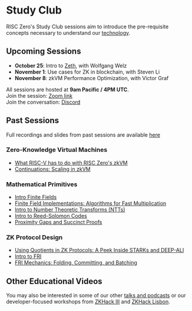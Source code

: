 # Study Club

RISC Zero's Study Club sessions aim to introduce the pre-requisite concepts necessary to understand our [technology](/introduction).

## Upcoming Sessions

- **October 25**: Intro to [Zeth](https://risczero.com/news/zeth-release), with Wolfgang Welz
- **November 1**: Use cases for ZK in blockchain, with Steven Li
- **November 8**: zkVM Performance Optimization, with Victor Graf

All sessions are hosted at **9am Pacific / 4PM UTC**. <br/>
Join the session: [Zoom link] <br/>
Join the conversation: [Discord](https://discord.gg/risczero)

## Past Sessions

Full recordings and slides from past sessions are available [here](https://www.youtube.com/playlist?list=PLcPzhUaCxlCjdhONxEYZ1dgKjZh3ZvPtl)

### Zero-Knowledge Virtual Machines

- [What RISC-V has to do with RISC Zero's zkVM](https://www.youtube.com/watch?v=11DIflEwx50&list=PLcPzhUaCxlCjdhONxEYZ1dgKjZh3ZvPtl&index=5)
- [Continuations: Scaling in zkVM](https://www.youtube.com/watch?v=h1qWnf-M5lo&list=PLcPzhUaCxlCjdhONxEYZ1dgKjZh3ZvPtl&index=9)

### Mathematical Primitives

- [Intro Finite Fields](https://www.youtube.com/watch?v=g-GDvnJsZgg&list=PLcPzhUaCxlCiddOGuYdDbFlZhH8nwtR8D)
- [Finite Field Implementations: Algorithms for Fast Multiplication](https://www.youtube.com/watch?v=hUl8ZB6hpUM&list=PLcPzhUaCxlCjdhONxEYZ1dgKjZh3ZvPtl&index=6)
- [Intro to Number Theoretic Transforms (NTTs)](https://www.youtube.com/watch?v=IFsxQUbI6x0&list=PLcPzhUaCxlChIKDDR_WghPQ1HeK01YHpa)
- [Intro to Reed-Solomon Codes](https://www.youtube.com/watch?v=NHAuw2mkg0o&list=PLcPzhUaCxlCgPFYnnhDbsE-7H3scbtjye)
- [Proximity Gaps and Succinct Proofs](https://www.youtube.com/watch?v=8AMiZdWA1eM&list=PLcPzhUaCxlCjdhONxEYZ1dgKjZh3ZvPtl&index=10)

### ZK Protocol Design

- [Using Quotients in ZK Protocols: A Peek Inside STARKs and DEEP-ALI](https://www.youtube.com/watch?v=LgQQHd9SzMs&list=PLcPzhUaCxlCjdhONxEYZ1dgKjZh3ZvPtl&index=8&t=4s)
- [Intro to FRI](https://www.youtube.com/watch?v=YiYN6UgE8sQ&list=PLcPzhUaCxlCi6rRRiIlkzJ_YELUlKO4Mz)
- [FRI Mechanics: Folding, Committing, and Batching](https://www.youtube.com/watch?v=wqRuoyH3Mqk&list=PLcPzhUaCxlCjdhONxEYZ1dgKjZh3ZvPtl&index=8)

## Other Educational Videos

You may also be interested in some of our other [talks and podcasts](https://www.youtube.com/watch?v=MYYb5TXdm4c&list=PLcPzhUaCxlCgCvzkkaBWzVuHdBRsTNxj1) or our developer-focused workshops from [ZKHack III](https://www.youtube.com/watch?v=ZFVjooWdXVE&list=PLcPzhUaCxlCgig7ofeARMPwQ8vbuD6hC5) and [ZKHack Lisbon](https://www.youtube.com/watch?v=saVD9qo3aJ0).

[Zoom Link]: https://zoom.us/j/95830917265
[continuations]: https://www.risczero.com/news/continuations
